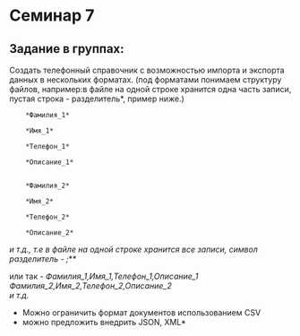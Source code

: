 # Семинар 7


## Задание в группах:

Создать телефонный справочник с возможностью импорта и экспорта данных в нескольких форматах.
(под форматами понимаем структуру файлов, например:в файле на одной строке хранится одна часть записи,
пустая строка - разделитель*, пример ниже.)

        *Фамилия_1*
        
        *Имя_1*
        
        *Телефон_1*    
        
        *Описание_1* 


        *Фамилия_2*    
        
        *Имя_2*    
        
        *Телефон_2*   
        
        *Описание_2*

*и т.д., т.е в файле на одной строке хранится все записи, символ разделитель - ;***

 или так - 
*Фамилия_1,Имя_1,Телефон_1,Описание_1*    
*Фамилия_2,Имя_2,Телефон_2,Описание_2*    
*и т.д.*

- Можно ограничить формат документов использованием CSV
- можно предложить внедрить JSON, XML*